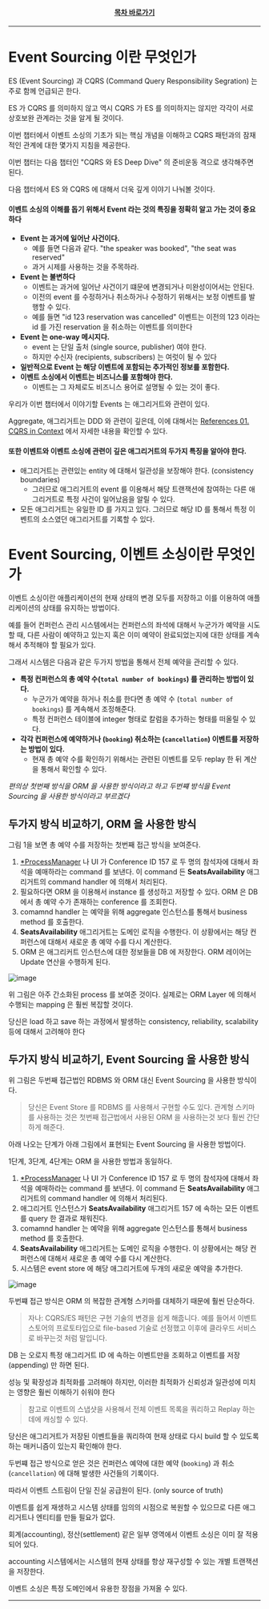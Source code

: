 <div align="center">

#### [목차 바로가기](https://github.com/dhslrl321/cqrs-journey-guide-korean/blob/master/Table%20of%20Contents.md)

</div>

---

# Event Sourcing 이란 무엇인가

ES (Event Sourcing) 과 CQRS (Command Query Responsibility Segration) 는 주로 함께 언급되곤 한다.

ES 가 CQRS 를 의미하지 않고 역시 CQRS 가 ES 를 의미하지는 않지만 각각이 서로 상호보완 관계라는 것을 알게 될 것이다.

이번 챕터에서 이벤트 소싱의 기초가 되는 핵심 개념을 이해하고 CQRS 패턴과의 잠재적인 관계에 대한 몇가지 지침을 제공한다.

이번 챕터는 다음 챕터인 "CQRS 와 ES Deep Dive" 의 준비운동 격으로 생각해주면 된다.

다음 챕터에서 ES 와 CQRS 에 대해서 더욱 깊게 이야기 나눠볼 것이다.

#### 이벤트 소싱의 이해를 돕기 위해서 Event 라는 것의 특징을 정확히 알고 가는 것이 중요하다

- **Event 는 과거에 일어난 사건이다.**
  - 예를 들면 다음과 같다. "the speaker was booked", "the seat was reserved"
  - 과거 시제를 사용하는 것을 주목하라.
- **Event 는 불변하다**
  - 이벤트는 과거에 일어난 사건이기 떄문에 변경되거나 미완성이어서는 안된다.
  - 이전의 event 를 수정하거나 취소하거나 수정하기 위해서는 보정 이벤트를 발행할 수 있다.
  - 예를 들면 "id 123 reservation was cancelled" 이벤트는 이전의 123 이라는 id 를 가진 reservation 을 취소하는 이벤트를 의미한다
- **Event 는 one-way 메시지다.**
  - event 는 단일 출처 (single source, publisher) 여야 한다.
  - 하지만 수신자 (recipients, subscribers) 는 여럿이 될 수 있다
- **일반적으로 Event 는 해당 이벤트에 포함되는 추가적인 정보를 포함한다.**
- **이벤트 소싱에서 이벤트는 비즈니스를 포함해야 한다.**
  - 이벤트는 그 자체로도 비즈니스 용어로 설명될 수 있는 것이 좋다.

우리가 이번 챕터에서 이야기할 Events 는 애그리거트와 관련이 있다.

Aggregate, 애그리거트는 DDD 와 관련이 깊은데, 이에 대해서는 [References 01. CQRS in Context](https://github.com/dhslrl321/cqrs-journey-guide-korean/tree/master/part02-references/reference01) 에서 자세한 내용을 확인할 수 있다.

#### 또한 이벤트와 이벤트 소싱에 관련이 깊은 애그리거트의 두가지 특징을 알아야 한다.

- 애그리거트는 관련있는 entity 에 대해서 일관성을 보장해야 한다. (consistency boundaries)
  - 그러므로 애그리거트의 event 를 이용해서 해당 트랜잭션에 참여하는 다른 애그리거트로 특정 사건이 일어났음을 알릴 수 있다.
- 모든 애그리거트는 유일한 ID 를 가지고 있다. 그러므로 해당 ID 를 통해서 특정 이벤트의 소스였던 애그리거트를 기록할 수 있다.

# Event Sourcing, 이벤트 소싱이란 무엇인가

이벤트 소싱이란 애플리케이션의 현재 상태의 변경 모두를 저장하고 이를 이용하여 애플리케이션의 상태를 유지하는 방법이다.

예를 들어 컨퍼런스 관리 시스템에서는 컨퍼런스의 좌석에 대해서 누군가가 예약을 시도할 때, 다른 사람이 예약하고 있는지 혹은 이미 예약이 완료되었는지에 대한 상태를 계속해서 추적해야 할 필요가 있다.

그래서 시스템은 다음과 같은 두가지 방법을 통해서 전체 예약을 관리할 수 있다.

- **특정 컨퍼런스의 총 예약 수(`total number of bookings`) 를 관리하는 방법이 있다.**
  - 누군가가 예약을 하거나 취소를 한다면 총 예약 수 (`total number of bookings`) 를 계속해서 조정해준다.
  - 특정 컨퍼런스 테이블에 integer 형태로 칼럼을 추가하는 형태를 떠올릴 수 있다.
- **각각 컨퍼런스에 예약하거나 (`booking`) 취소하는 (`cancellation`) 이벤트를 저장하는 방법이 있다.**
  - 현재 총 예약 수를 확인하기 위해서는 관련된 이벤트를 모두 replay 한 뒤 계산을 통해서 확인할 수 있다.

_편의상 첫번째 방식을 ORM 을 사용한 방식이라고 하고 두번쨰 방식을 Event Sourcing 을 사용한 방식이라고 부르겠다_

## 두가지 방식 비교하기, ORM 을 사용한 방식

그림 1을 보면 총 예약 수를 저장하는 첫번째 접근 방식을 보여준다.

1. [\*ProcessManager](https://github.com/dhslrl321/cqrs-journey-guide-korean/blob/master/terms/Process%20Manager%20Patterm.md) 나 UI 가 Conference ID 157 로 두 명의 참석자에 대해서 좌석을 예매하라는 command 를 보낸다. 이 command 든 **SeatsAvailability** 애그리거트의 command handler 에 의해서 처리된다.
2. 필요하다면 ORM 을 이용해서 instance 를 생성하고 저장할 수 있다. ORM 은 DB 에서 총 예약 수가 존재하는 conference 를 조회한다.
3. comamnd handler 는 예약을 위해 aggregate 인스턴스를 통해서 business method 를 호출한다.
4. **SeatsAvailability** 애그리거트는 도메인 로직을 수행한다. 이 상황에서는 해당 컨퍼런스에 대해서 새로운 총 예약 수를 다시 계산한다.
5. ORM 은 애그리커트 인스턴스에 대한 정보들을 DB 에 저장한다. ORM 레이어는 Update 연산을 수행하게 된다.

![image](https://user-images.githubusercontent.com/48385288/189571958-32a91499-bbb7-47b4-ad4a-daeefbaccb33.png)

위 그림은 아주 간소화된 process 를 보여준 것이다. 실제로는 ORM Layer 에 의해서 수행되는 mapping 은 훨씬 복잡할 것이다.

당신은 load 하고 save 하는 과정에서 발생하는 consistency, reliability, scalability 등에 대해서 고려해야 한다

## 두가지 방식 비교하기, Event Sourcing 을 사용한 방식

위 그림은 두번째 접근법인 RDBMS 와 ORM 대신 Event Sourcing 을 사용한 방식이다.

> 당신은 Event Store 를 RDBMS 를 사용해서 구현할 수도 있다. 관계형 스키마를 사용하는 것은 첫번째 접근법에서 사용된 ORM 을 사용하는것 보다 훨씬 간단하게 해준다.

아래 나오는 단계가 아래 그림에서 표현되는 Event Sourcing 을 사용한 방법이다.

1단계, 3단계, 4단계는 ORM 을 사용한 방법과 동일하다.

1. [\*ProcessManager](https://github.com/dhslrl321/cqrs-journey-guide-korean/blob/master/terms/Process%20Manager%20Patterm.md) 나 UI 가 Conference ID 157 로 두 명의 참석자에 대해서 좌석을 예매하라는 command 를 보낸다. 이 command 든 **SeatsAvailability** 애그리거트의 command handler 에 의해서 처리된다.
2. 애그리거트 인스턴스가 **SeatsAvailability** 애그리거트 157 에 속하는 모든 이벤트를 query 한 결과로 채워진다.
3. comamnd handler 는 예약을 위해 aggregate 인스턴스를 통해서 business method 를 호출한다.
4. **SeatsAvailability** 애그리거트는 도메인 로직을 수행한다. 이 상황에서는 해당 컨퍼런스에 대해서 새로운 총 예약 수를 다시 계산한다.
5. 시스템은 event store 에 해당 애그리거트에 두개의 새로운 예약을 추가한다.

![image](https://user-images.githubusercontent.com/48385288/189574546-162e5aa4-a3dd-4d65-bb9a-e8c9e4feeec9.png)

두번쨰 접근 방식은 ORM 의 복잡한 관계형 스키마를 대체하기 때문에 훨씬 단순하다.

> 자나: CQRS/ES 패턴은 구현 기술의 변경을 쉽게 해줍니다. 예를 들어서 이벤트 스토어의 프로토타입으로 file-based 기술로 선정했고 이후에 클라우드 서비스로 바꾸는것 처럼 말입니다.

DB 는 오로지 특정 애그리거트 ID 에 속하는 이벤트만을 조회하고 이벤트를 저장 (appending) 만 하면 된다.

성능 및 확장성과 최적화를 고려해야 하지만, 이러한 최적화가 신뢰성과 일관성에 미치는 영향은 훨씬 이해하기 쉬워야 한다

> 참고로 이벤트의 스냅샷을 사용해서 전체 이벤트 목록을 쿼리하고 Replay 하는 데에 캐싱할 수 있다.

당신은 애그리거트가 저장된 이벤트들을 쿼리하여 현재 상태로 다시 build 할 수 있도록 하는 매커니즘이 있는지 확인해야 한다.

두번쨰 접근 방식으로 얻은 것은 컨퍼런스 예약에 대한 예약 (`booking`) 과 취소 (`cancellation`) 에 대해 발생한 사건들의 기록이다.

따라서 이벤트 스트림이 단일 진실 공급원이 된다. (only source of truth)

이벤트를 쉽게 재생하고 시스템 상태를 임의의 시점으로 복원할 수 있으므로 다른 애그리거트나 엔티티를 만들 필요가 없다.

회계(accounting), 정산(settlement) 같은 일부 영역에서 이벤트 소싱은 이미 잘 적용되어 있다.

accounting 시스템에서는 시스템의 현재 상태를 항상 재구성할 수 있는 개별 트랜잭션을 저장한다.

이벤트 소싱은 특정 도메인에서 유용한 장점을 가져올 수 있다.

---

